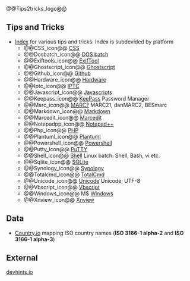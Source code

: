 @@Tips2tricks_logo@@

## Tips and Tricks

- [Index](/TipsAndTricks) for various tips and tricks. Index is subdevided by platform
   - @@CSS_icon@@		      [CSS](/TipsAndTricks/CSS/)
   - @@Dosbatch_icon@@		[DOS batch](/TipsAndTricks/Dosbatch/) 
   - @@Exiftools_icon@@ 	[ExifTool](/TipsAndTricks/Exiftools/) 
   - @@Ghostscript_icon@@	[Ghostscript](/TipsAndTricks/Ghostscript/)
   - @@Github_icon@@	      [Github](/TipsAndTricks/Github/) 
   - @@Hardware_icon@@ 		[Hardware](/TipsAndTricks/Hardware/)  
   - @@Iptc_icon@@ 			[IPTC](/TipsAndTricks/Iptc/)  
   - @@Javascript_icon@@ 	[Javascripts](/TipsAndTricks/Javascript/)  
   - @@Keepass_icon@@ 		[KeePass](/TipsAndTricks/Keepass/) Password Manager  
   - @@Marc_icon@@ 			[MARC?](/TipsAndTricks/Marc/) MARC21, danMARC2, BESmarc
   - @@Markdown_icon@@		[Markdown](/TipsAndTricks/Markdown/)
   - @@Marcedit_icon@@     [Marcedit](/TipsAndTricks/Marcedit/)
   - @@Notepadpp_icon@@		[Notepad++](/TipsAndTricks/Notepad++/)  
   - @@Php_icon@@			   [PHP](/TipsAndTricks/Php/)	 
   - @@Plantuml_icon@@		[Plantuml](/TipsAndTricks/Plantuml/)  
   - @@Powershell_icon@@	[Powershell](/TipsAndTricks/Powershell/)  
   - @@Putty_icon@@			[PuTTY](/TipsAndTricks/Putty/)  
   - @@Shell_icon@@ 		   [Shell](/TipsAndTricks/Shell/)   Linux batch: Shell, Bash, vi etc.
   - @@Sqlite_icon@@		   [SQLite](/TipsAndTricks/SQLite/)   <!--(See also: [SQLite](/SQLite) doublet??)-->
   - @@Synology_icon@@		[Synology](/TipsAndTricks/Synology/)
   - @@Totalcmd_icon@@		[TotalCmd](/TipsAndTricks/TotalCmd/)  
   - @@Unicode_icon@@		[Unicode](/TipsAndTricks/Unicode/)   Unicode, UTF-8
   - @@Vbscript_icon@@		[Vbscript](/TipsAndTricks/Vbscript/)
   - @@Windows_icon@@		M$ [Windows](/TipsAndTricks/Windows/)  
   - @@Xnview_icon@@		   [Xnview](/TipsAndTricks/Xnview/)

   
## Data

- [Country.io](https://clicketyclick.github.io/country.io/) mapping ISO country names (**ISO 3166-1 alpha-2** and **ISO 3166-1 alpha-3**)

## External

[devhints.io](https://devhints.io/)
